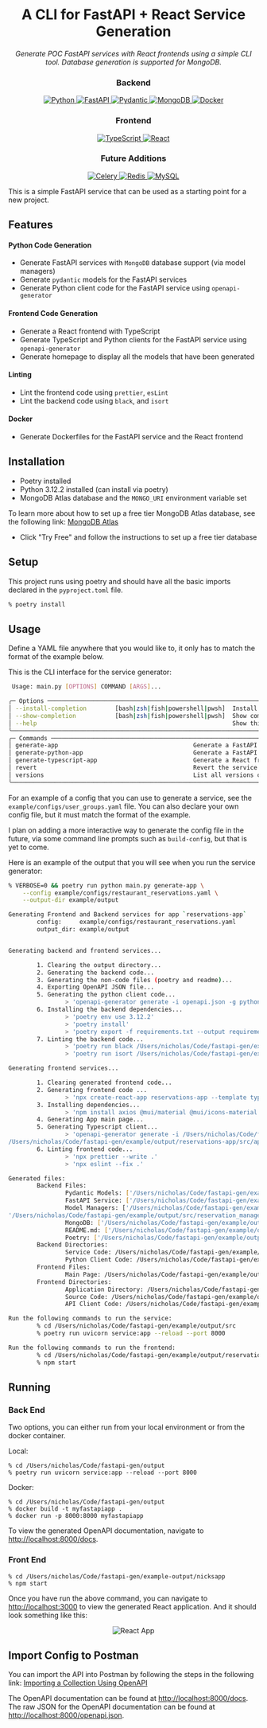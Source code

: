 <h1 align="center"> A CLI for FastAPI + React Service Generation </h1>

<p align="center" markdown=1>
    <i>
        Generate POC FastAPI services with React frontends using a simple CLI tool.
        Database generation is supported for MongoDB.
    </i>
</p>

<h3 align="center">Backend</h3>

<p align="center">
    <a href="">
        <img src="https://img.shields.io/badge/Python-3776AB?style=for-the-badge&logo=python&logoColor=white" alt="Python">
    </a>
    <a href="https://fastapi.tiangolo.com"> <img src="https://img.shields.io/badge/FastAPI-005571?style=for-the-badge&logo=fastapi" alt="FastAPI">
    </a>
    <a href="https://docs.pydantic.dev/2.4/">
        <img src="https://img.shields.io/badge/Pydantic-E92063?logo=pydantic&logoColor=fff&style=for-the-badge" alt="Pydantic">
    </a>
    <a href="https://www.mongodb.com/">
        <img src="https://img.shields.io/badge/MongoDB-47A248?style=for-the-badge&logo=mongodb&logoColor=white" alt="MongoDB">
    </a>
    <a href="https://www.docker.com/">
        <img src="https://img.shields.io/badge/Docker-2496ED?style=for-the-badge&logo=docker&logoColor=white" alt="Docker">
    </a>
</p>

<h3 align="center">Frontend</h3>

<p align="center">
    <a href="https://www.typescriptlang.org/">
        <img src="https://img.shields.io/badge/TypeScript-3178C6?style=for-the-badge&logo=typescript&logoColor=white" alt="TypeScript">
    </a>
    <a href="https://reactjs.org/">
        <img src="https://img.shields.io/badge/React-61DAFB?style=for-the-badge&logo=react&logoColor=white" alt="React">
    </a>
</p>


<h3 align="center">Future Additions</h3>
<p align="center">
    <a href="https://docs.celeryq.dev/en/stable/">
        <img src="https://img.shields.io/badge/Celery-b0cc54?style=for-the-badge&logo=celery&logoColor=white" alt="Celery">
    </a>
    <a href="https://redis.com/">
      <img src="https://img.shields.io/badge/Redis-E92063?style=for-the-badge&logo=redis&logoColor=white" alt="Redis">
    </a>
    <a href="https://www.mysql.com/">
      <img src="https://img.shields.io/badge/MySQL-336791?style=for-the-badge&logo=MySQL&logoColor=white" alt="MySQL">
    </a>
</p>



This is a simple FastAPI service that can be used as a starting point for a new project.

## Features

#### Python Code Generation
- Generate FastAPI services with `MongoDB` database support (via model managers)
- Generate `pydantic` models for the FastAPI services
- Generate Python client code for the FastAPI service using `openapi-generator`

#### Frontend Code Generation
- Generate a React frontend with TypeScript
- Generate TypeScript and Python clients for the FastAPI service using `openapi-generator`
- Generate homepage to display all the models that have been generated

#### Linting
- Lint the frontend code using `prettier`, `esLint`
- Lint the backend code using `black`, and `isort`

#### Docker
- Generate Dockerfiles for the FastAPI service and the React frontend

## Installation

- Poetry installed
- Python 3.12.2 installed (can install via poetry)
- MongoDB Atlas database and the `MONGO_URI` environment variable set

To learn more about how to set up a free tier MongoDB Atlas database,
see the following link: [MongoDB Atlas](https://www.mongodb.com/cloud/atlas)
- Click "Try Free" and follow the instructions to set up a free tier database

## Setup

This project runs using poetry and should have all the basic imports declared in the `pyproject.toml` file.
```bash
% poetry install
```

## Usage

Define a YAML file anywhere that you would like to, it only has to match the format of the example below.

This is the CLI interface for the service generator:
```bash
 Usage: main.py [OPTIONS] COMMAND [ARGS]...

╭─ Options ───────────────────────────────────────────────────────────────────────────────────────────────────────────────────────────────────────────────────────────────────────────────────────────────╮
│ --install-completion        [bash|zsh|fish|powershell|pwsh]  Install completion for the specified shell. [default: None]                                                                                │
│ --show-completion           [bash|zsh|fish|powershell|pwsh]  Show completion for the specified shell, to copy it or customize the installation. [default: None]                                         │
│ --help                                                       Show this message and exit.                                                                                                                │
╰─────────────────────────────────────────────────────────────────────────────────────────────────────────────────────────────────────────────────────────────────────────────────────────────────────────╯
╭─ Commands ──────────────────────────────────────────────────────────────────────────────────────────────────────────────────────────────────────────────────────────────────────────────────────────────╮
│ generate-app                                      Generate a FastAPI backend and React frontend from the input yaml config.                                                                             │
│ generate-python-app                               Generate a FastAPI backend from the input yaml config.                                                                                                │
│ generate-typescript-app                           Generate a React frontend from the input yaml config.                                                                                                 │
│ revert                                            Revert the service to a previous version.                                                                                                             │
│ versions                                          List all versions of the service that have been generated.                                                                                            │
╰─────────────────────────────────────────────────────────────────────────────────────────────────────────────────────────────────────────────────────────────────────────────────────────────────────────╯
```

For an example of a config that you can use to generate a service, see the `example/configs/user_groups.yaml` file.
You can also declare your own config file, but it must match the format of the example.

I plan on adding a more interactive way to generate the config file in the future, via some command line prompts such as `build-config`, but that is yet to come.


Here is an example of the output that you will see when you run the service generator:
```bash
% VERBOSE=0 && poetry run python main.py generate-app \
    --config example/configs/restaurant_reservations.yaml \
    --output-dir example/output

Generating Frontend and Backend services for app `reservations-app`
        config:     example/configs/restaurant_reservations.yaml
        output_dir: example/output


Generating backend and frontend services...

        1. Clearing the output directory...
        2. Generating the backend code...
        3. Generating the non-code files (poetry and readme)...
        4. Exporting OpenAPI JSON file...
        5. Generating the python client code...
                > 'openapi-generator generate -i openapi.json -g python -o /Users/nicholas/Code/fastapi-gen/example/output/client'
        6. Installing the backend dependencies...
                > 'poetry env use 3.12.2'
                > 'poetry install'
                > 'poetry export -f requirements.txt --output requirements.txt'
        7. Linting the backend code...
                > 'poetry run black /Users/nicholas/Code/fastapi-gen/example/output/src'
                > 'poetry run isort /Users/nicholas/Code/fastapi-gen/example/output/src'

Generating frontend services...

        1. Clearing generated frontend code...
        2. Generating frontend code ...
                > 'npx create-react-app reservations-app --template typescript'
        3. Installing dependencies...
                > 'npm install axios @mui/material @mui/icons-material @mui/x-data-grid @mui/styled-engine @mui/lab @emotion/react @emotion/styled prettier eslint web-vitals'
        4. Generating App main page...
        5. Generating Typescript client...
                > 'openapi-generator generate -i /Users/nicholas/Code/fastapi-gen/example/output/src/openapi.json -g typescript-fetch -o
/Users/nicholas/Code/fastapi-gen/example/output/reservations-app/src/api'
        6. Linting frontend code...
                > 'npx prettier --write .'
                > 'npx eslint --fix .'

Generated files:
        Backend Files:
                Pydantic Models: ['/Users/nicholas/Code/fastapi-gen/example/output/src/models/models.py']
                FastAPI Service: ['/Users/nicholas/Code/fastapi-gen/example/output/src/service.py']
                Model Managers: ['/Users/nicholas/Code/fastapi-gen/example/output/src/user_manager.py', '/Users/nicholas/Code/fastapi-gen/example/output/src/restaurant_manager.py',
'/Users/nicholas/Code/fastapi-gen/example/output/src/reservation_manager.py', '/Users/nicholas/Code/fastapi-gen/example/output/src/review_manager.py']
                MongoDB: ['/Users/nicholas/Code/fastapi-gen/example/output/src/mongo.py']
                README.md: ['/Users/nicholas/Code/fastapi-gen/example/output/src/README.md']
                Poetry: ['/Users/nicholas/Code/fastapi-gen/example/output/src/pyproject.toml']
        Backend Directories:
                Service Code: /Users/nicholas/Code/fastapi-gen/example/output/src
                Python Client Code: /Users/nicholas/Code/fastapi-gen/example/output/client
        Frontend Files:
                Main Page: /Users/nicholas/Code/fastapi-gen/example/output/reservations-app/src/App.tsx
        Frontend Directories:
                Application Directory: /Users/nicholas/Code/fastapi-gen/example/output/reservations-app
                Source Code: /Users/nicholas/Code/fastapi-gen/example/output/reservations-app/src
                API Client Code: /Users/nicholas/Code/fastapi-gen/example/output/reservations-app/src/api

Run the following commands to run the service:
        % cd /Users/nicholas/Code/fastapi-gen/example/output/src
        % poetry run uvicorn service:app --reload --port 8000

Run the following commands to run the frontend:
        % cd /Users/nicholas/Code/fastapi-gen/example/output/reservations-app
        % npm start

```

## Running

### Back End

Two options, you can either run from your local environment or from the docker container.

Local:
```
% cd /Users/nicholas/Code/fastapi-gen/output
% poetry run uvicorn service:app --reload --port 8000
```

Docker:
```
% cd /Users/nicholas/Code/fastapi-gen/output
% docker build -t myfastapiapp .
% docker run -p 8000:8000 myfastapiapp
```

To view the generated OpenAPI documentation, navigate to [http://localhost:8000/docs](http://localhost:8000/docs).

### Front End
```
% cd /Users/nicholas/Code/fastapi-gen/example-output/nicksapp
% npm start
```

Once you have run the above command, you can navigate to [http://localhost:3000](http://localhost:3000) to view the generated React application. And it should look something like this:
<p align="center">
  <img src="images/nicksapp.png" alt="React App">
</p>

## Import Config to Postman

You can import the API into Postman by following the steps in the following link: [Importing a Collection Using OpenAPI](https://learning.postman.com/docs/integrations/available-integrations/working-with-openAPI/)

The OpenAPI documentation can be found at [http://localhost:8000/docs](http://localhost:8000/docs). The raw JSON
for the OpenAPI documentation can be found at [http://localhost:8000/openapi.json](http://localhost:8000/openapi.json).
